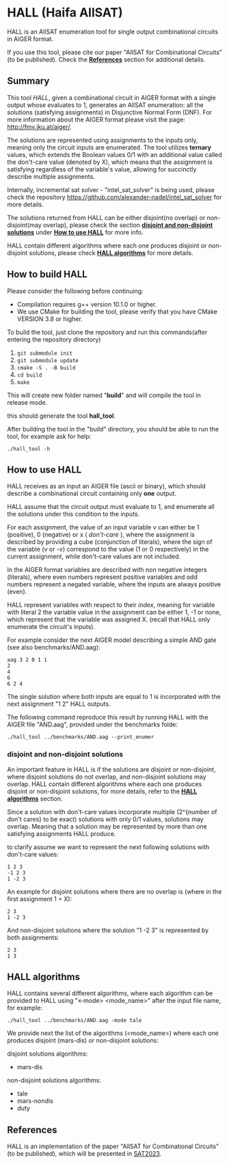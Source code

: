 # HALL (Haifa AllSAT)

HALL is an AllSAT enumeration tool for single output combinational circuits in AIGER format.

If you use this tool, please cite our paper "AllSAT for Combinational Circuits" (to be published). Check the [**References**](#references) section for additional details.

## Summary

This tool *HALL*, given a combinational circuit in AIGER format with a single output whose evaluates to 1, generates an AllSAT enumeration: all the solutions (satisfying assignments) in Disjunctive Normal Form (DNF). For more information about the AIGER format please visit the page: http://fmv.jku.at/aiger/.

The solutions are represented using assignments to the inputs only, meaning only the circuit inputs are enumerated.
The tool utilizes **ternary** values, which extends the Boolean values 0/1 with an additional value called the don't-care value (denoted by X), which means that the assignment is satisfying regardless of the variable's value, allowing for succinctly describe multiple assignments.

Internally, incremental sat solver - "intel_sat_solver" is being used, please check the repository https://github.com/alexander-nadel/intel_sat_solver for more details.

The solutions returned from HALL can be either disjoint(no overlap) or non-disjoint(may overlap), please check the section [**disjoint and non-disjoint solutions**](#disjoint-and-non-disjoint-solutions) under [**How to use HALL**](#how-to-use-hall) for more info.

HALL contain different algorithms where each one produces disjoint or non-disjoint solutions, please check [**HALL algorithms**](#hall-algorithms) for more details.

## How to build HALL

Please consider the following before continuing: 
- Compilation requires g++ version 10.1.0 or higher.
- We use CMake for building the tool, please verify that you have CMake VERSION 3.8 or higher.

To build the tool, just clone the repository and run this commands(after entering the repository directory)

1.  ```git submodule init```
2.  ```git submodule update```
3.	```cmake -S . -B build```
4.  ```cd build```
5.  ```make```

This will create new folder named "**build**" and will compile the tool in release mode.

this should generate the tool **hall_tool**.

After building the tool in the "build" directory, you should be able to run the tool, for example ask for help:

```
./hall_tool -h
```

## How to use HALL

HALL receives as an input an AIGER file (ascii or binary), which should describe a combinational circuit containing only **one** output.

HALL assume that the circuit output must evaluate to 1, and enumerate all the solutions under this condition to the inputs.

For each assignment, the value of an input variable v can either be 1 (positive), 0 (negative) or x ( *don't-care* ), where the assignment is described by providing a cube (conjunction of literals), where the sign of the variable (v or -v) correspond to the value (1 or 0 respectively) in the current assignment, while don't-care values are not included.

In the AIGER format variables are described with non negative integers (literals), where even numbers represent positive variables and odd numbers represent a negated variable, where the inputs are always positive (even).

HALL represent variables with respect to their *index*, meaning for variable with literal 2 the variable value in the assignment can be either 1, -1 or none, which represent that the variable was assigned X. (recall that HALL only enumerate the circuit's inputs).

For example consider the next AIGER model describing a simple AND gate (see also benchmarks/AND.aag):

```
aag 3 2 0 1 1
2
4
6
6 2 4
```
The single solution where both inputs are equal to 1 is incorporated with the next assignment "1 2" HALL outputs.

The following command reproduce this result by running HALL with the AIGER file "AND.aag", provided under the benchmarks folde:

```
./hall_tool ../benchmarks/AND.aag --print_enumer
```

### disjoint and non-disjoint solutions

An important feature in HALL is if the solutions are disjoint or non-disjoint, where disjoint solutions do not overlap, and non-disjoint solutions may overlap.
HALL contain different algorithms where each one produces disjoint or non-disjoint solutions, for more details, refer to the [**HALL algorithms**](#hall-algorithms) section.

Since a solution with don't-care values incorporate multiple (2^{number of don't cares} to be exact) solutions with only 0/1 values, solutions may overlap. Meaning that a solution may be represented by more than one satisfying assignments HALL produce. 


to clarify assume we want to represent the next following solutions with don't-care values:

```
1 2 3
-1 2 3
1 -2 3
```
An example for disjoint solutions where there are no overlap is (where in the first assignment 1 = X):

```
2 3 
1 -2 3
```

And non-disjoint solutions where the solution "1 -2 3" is represented by both assignments:

```
2 3
1 3
```


## HALL algorithms

HALL contains several different algorithms, where each algorithm can be provided to HALL using "<-mode> <mode_name>" after the input file name, for example:

```
./hall_tool ../benchmarks/AND.aag -mode tale
```

We provide next the list of the algorithms (<mode_name>) where each one produces disjoint (mars-dis) or non-disjoint solutions:

disjoint solutions algorithms:

- mars-dis

non-disjoint solutions algorithms:

- tale
- mars-nondis
- duty

## References

HALL is an implementation of the paper "AllSAT for Combinational Circuits" (to be published), which will be presented in [SAT2023](http://satisfiability.org/SAT23/index.html).
